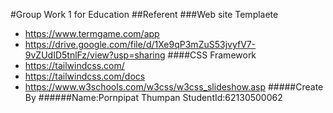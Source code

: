 #Group Work 1 for Education
##Referent
###Web site Templaete
- https://www.termgame.com/app
- https://drive.google.com/file/d/1Xe9qP3mZuS53jvyfV7-9vZUdID5tnlFz/view?usp=sharing
####CSS Framework
- https://tailwindcss.com/
- https://tailwindcss.com/docs
- https://www.w3schools.com/w3css/w3css_slideshow.asp
#####Create By
######Name:Pornpipat Thumpan StudentId:62130500062